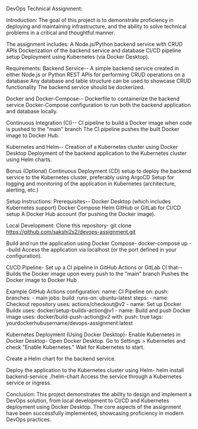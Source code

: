 DevOps Technical Assignment:

Introduction:
The goal of this project is to demonstrate proficiency in deploying and maintaining infrastructure, and the ability to solve technical problems in a critical and thoughtful manner.

The assignment includes:
A Node.js/Python backend service with CRUD APIs
Dockerization of the backend service and database
CI/CD pipeline setup
Deployment using Kubernetes (via Docker Desktop).

Requirements:
Backend Service--
A simple backend service created in either Node.js or Python
REST APIs for performing CRUD operations on a database
Any database and table structure can be used to showcase CRUD functionality
The backend service should be dockerized.

Docker and Docker-Compose--
Dockerfile to containerize the backend service
Docker-Compose configuration to run both the backend application and database locally.

Continuous Integration (CI)--
CI pipeline to build a Docker image when code is pushed to the "main" branch
The CI pipeline pushes the built Docker image to Docker Hub.

Kubernetes and Helm--
Creation of a Kubernetes cluster using Docker Desktop
Deployment of the backend application to the Kubernetes cluster using Helm charts.

Bonus (Optional)
Continuous Deployment (CD) setup to deploy the backend service to the Kubernetes cluster, preferably using ArgoCD
Setup for logging and monitoring of the application in Kubernetes (architecture, alerting, etc.)

Setup Instructions:
Prerequisites--
Docker Desktop (which includes Kubernetes support)
Docker Compose
Helm
GitHub or GitLab for CI/CD setup
A Docker Hub account (for pushing the Docker image).

Local Development:
Clone this repository-
git clone https://github.com/sakshi2s2/devops-assignment.git

Build and run the application using Docker Compose-
docker-compose up --build
Access the application via localhost (or the port defined in your configuration).

CI/CD Pipeline-
Set up a CI pipeline in GitHub Actions or GitLab CI that--
Builds the Docker image upon every push to the "main" branch
Pushes the Docker image to Docker Hub

Example GitHub Actions configuration:
name: CI Pipeline
on:
  push:
    branches:
      - main
jobs:
  build:
    runs-on: ubuntu-latest
    steps:
      - name: Checkout repository
        uses: actions/checkout@v2
      - name: Set up Docker Buildx
        uses: docker/setup-buildx-action@v1
      - name: Build and push Docker image
        uses: docker/build-push-action@v2
        with:
          push: true
          tags: yourdockerhubusername/devops-assignment:latest
          
Kubernetes Deployment (Using Docker Desktop)-
Enable Kubernetes in Docker Desktop-
Open Docker Desktop.
Go to Settings > Kubernetes and check "Enable Kubernetes."
Wait for Kubernetes to start.

Create a Helm chart for the backend service.

Deploy the application to the Kubernetes cluster using Helm-
helm install backend-service ./helm-chart
Access the service through a Kubernetes service or ingress.

Conclusion:
This project demonstrates the ability to design and implement a DevOps solution, from local development to CI/CD and Kubernetes deployment using Docker Desktop. The core aspects of the assignment have been successfully implemented, showcasing proficiency in modern DevOps practices.
